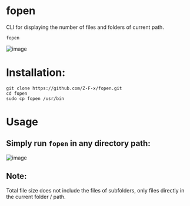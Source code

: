 # fopen
CLI for displaying the number of files and folders of current path. 

`fopen`

![image](https://github.com/user-attachments/assets/3fccbb34-75b9-4f15-adb5-7b0bceae31b4)

# Installation: 

`git clone https://github.com/Z-F-x/fopen.git`\
`cd fopen`\
`sudo cp fopen /usr/bin`

# Usage
## Simply run `fopen` in any directory path:

![image](https://github.com/user-attachments/assets/d7d89d78-fa7c-493e-8e22-ef60bb018f69)

## Note: 
Total file size does not include the files of subfolders, only files directly in the current folder / path.
